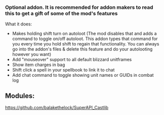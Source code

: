 ### Optional addon. It is recommended for addon makers to read this to get a gift of some of the mod's features

What it does:
- Makes holding shift turn on autoloot (The mod disables that and adds a command to toggle on/off autoloot. This addon types that command for you every time you hold shift to regain that functionality. You can always go into the addon's files & delete this feature and do your autolooting however you want)
- Add "mouseover" support to all default blizzard unitframes
- Show item charges in bag
- Shift click a spell in your spellbook to link it to chat
- Add chat command to toggle showing unit names or GUIDs in combat log
  
## Modules:
https://github.com/balakethelock/SuperAPI_Castlib
